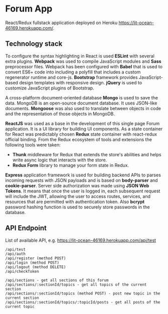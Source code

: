 # Forum App
React/Redux fullstack application deployed on Heroku https://lit-ocean-46169.herokuapp.com/.

## Technology stack
To configure the syntax highlighting in React is used **ESLint** with several extra plugins. **Webpack** was used to compile JavaScript modules and **Sass** preprocessor files. Webpack has been configured with **Babel** that is used to convert ES6+ code into including a polyfill that includes a custom regenerator runtime and core-js. **Bootstrap** framework provides JavaScript-based design templates with responsive design. **jQuery** is used to customize JavaScript plugins of Bootstrap.

A cross-platform document-oriented database **Mongo** is used to save the data. MongoDB is an open-source document database. It uses JSON-like documents. **Mongoose** was also used to translate between objects in code and the representation of those objects in MongoDB.

**ReactJS** was used as a base in the development of this single page Forum application. It is a UI library for building UI components. As a state container for React was predictably chosen **Redux** state container with react-redux official binding. From the Redux ecosystem of tools and extensions the following tools were taken:
- **Thunk** middleware for Redux that extends the store's abilities and helps write async logic that interacts with the store.
- **Redux Form** library to manage your form state in Redux.

**Express** application framework is used for building backend APIs to parses incoming requests with JSON payloads and is based on **body-parser** and **cookie-parser**. Server side authorization was made using **JSON Web Tokens**. It means that once the user is logged in, each subsequent request will include the JWT, allowing the user to access routes, services, and resources that are permitted with authentication token. Also **bcrypt** password hashing function is used to securely store passwords in the database.

## API Endpoint
List of available API, e.g. https://lit-ocean-46169.herokuapp.com/api/test
```
/api/test
/api/auth
/api/register (method POST)
/api/login (method POST)
/api/logout (method DELETE)
/api/checkToken

/api/sections - get all sections of this forum
/api/sections/:sectionId/topics - get all topics of the current section
/api/sections/:sectionId/topics (method POST) - post new topic in the current section
/api/sections/:sectionId/topics/:topicId/posts - get all posts of the current topic
```
